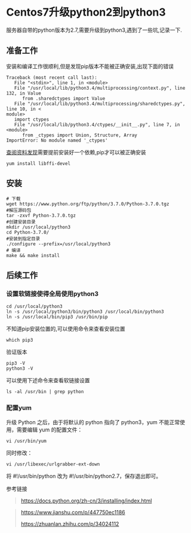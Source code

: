 # Centos7升级python2到python3

服务器自带的python版本为2.7,需要升级到python3,遇到了一些坑,记录一下.

## 准备工作

安装和编译工作很顺利,但是发现pip版本不能被正确安装,出现下面的错误

```
Traceback (most recent call last):
   File "<stdin>", line 1, in <module>
   File "/usr/local/lib/python3.4/multiprocessing/context.py", line 132, in Value
      from .sharedctypes import Value
   File "/usr/local/lib/python3.4/multiprocessing/sharedctypes.py", line 10, in <
module>
   import ctypes
   File "/usr/local/lib/python3.4/ctypes/__init__.py", line 7, in <module>
      from _ctypes import Union, Structure, Array
ImportError: No module named '_ctypes'
```

[查阅资料发现](https://stackoverflow.com/questions/27022373/python3-importerror-no-module-named-ctypes-when-using-value-from-module-mul)需要提前安装好一个依赖,pip才可以被正确安装

```
yum install libffi-devel
```

## 安装

```
# 下载
wget https://www.python.org/ftp/python/3.7.0/Python-3.7.0.tgz
#解压源码包
tar -zxvf Python-3.7.0.tgz
#创建安装目录
mkdir /usr/local/python3
cd Python-3.7.0/
#安装到指定目录
./configure --prefix=/usr/local/python3
# 编译
make && make install
```

## 后续工作

### 设置软链接使得全局使用python3

```
cd /usr/local/python3
ln -s /usr/local/python3/bin/python3 /usr/local/bin/python3
ln -s /usr/local/bin/pip3 /usr/bin/pip
```

不知道pip安装位置的,可以使用命令来查看安装位置

```
which pip3
```

验证版本

```
pip3 -V
python3 -V
```

可以使用下述命令来查看软链接设置

```
ls -al /usr/bin | grep python
```

### 配置yum

升级 Python 之后，由于将默认的 python 指向了 python3，yum 不能正常使用，需要编辑 yum 的配置文件：

```text
vi /usr/bin/yum
```

同时修改：

```text
vi /usr/libexec/urlgrabber-ext-down
```

将 #!/usr/bin/python 改为 #!/usr/bin/python2.7，保存退出即可。



参考链接

> https://docs.python.org/zh-cn/3/installing/index.html

> https://www.jianshu.com/p/447750ec1186
>
> https://zhuanlan.zhihu.com/p/34024112